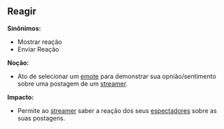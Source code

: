 ## Reagir

**Sinônimos:** 
* Mostrar reação
* Enviar Reação

**Noção:** 
* Ato de selecionar um [emote](https://github.com/gabrielziegler3/Requisitos-2018-1/wiki/Emote) para demonstrar sua opnião/sentimento sobre uma postagem de um [streamer](https://github.com/gabrielziegler3/Requisitos-2018-1/wiki/Léxico-Streamer).

**Impacto:**
* Permite ao [streamer](https://github.com/gabrielziegler3/Requisitos-2018-1/wiki/Léxico-Streamer) saber a reação dos seus [espectadores](https://github.com/gabrielziegler3/Requisitos-2018-1/wiki/Viewer) sobre as suas postagens.